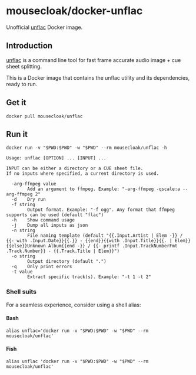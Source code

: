 # mousecloak/docker-unflac

Unofficial [unflac](https://git.sr.ht/~ft/unflac) Docker image.

## Introduction

[unflac](https://git.sr.ht/~ft/unflac) is a command line tool for fast frame accurate audio image + cue sheet splitting.

This is a Docker image that contains the unflac utility and its dependencies, ready to run.


## Get it

```shell
docker pull mousecloak/unflac
```

## Run it
```shell
docker run -v "$PWD:$PWD" -w "$PWD" --rm mousecloak/unflac -h
```
```shell
Usage: unflac [OPTION] ... [INPUT] ...

INPUT can be either a directory or a CUE sheet file.
If no inputs where specified, a current directory is used.

  -arg-ffmpeg value
    	Add an argument to ffmpeg. Example: "-arg-ffmpeg -qscale:a --arg-ffmpeg 2"
  -d	Dry run
  -f string
    	Output format. Example: "-f ogg". Any format that ffmpeg supports can be used (default "flac")
  -h	Show command usage
  -j	Dump all inputs as json
  -n string
    	File naming template (default "{{.Input.Artist | Elem -}} / {{- with .Input.Date}}{{.}} - {{end}}{{with .Input.Title}}{{. | Elem}}{{else}}Unknown Album{{end -}} / {{- printf .Input.TrackNumberFmt .Track.Number}} - {{.Track.Title | Elem}}")
  -o string
    	Output directory (default ".")
  -q	Only print errors
  -t value
    	Extract specific track(s). Example: "-t 1 -t 2"
```

### Shell suits

For a seamless experience, consider using a shell alias:

#### Bash
```shell
alias unflac='docker run -v "$PWD:$PWD" -w "$PWD" --rm mousecloak/unflac'
```

#### Fish
```shell
alias unflac 'docker run -v "$PWD:$PWD" -w "$PWD" --rm mousecloak/unflac'
```